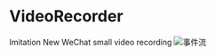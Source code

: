 # VideoRecorder
Imitation New WeChat small video recording
![事件流](http://o9sbm4il4.bkt.clouddn.com/monkey.png)
